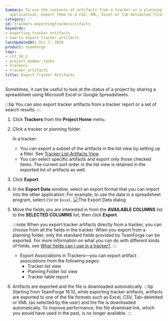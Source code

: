 ```yaml
---
Summary: To use the contents of artifacts from a tracker or a planning folder in other
  applications, export them to a CSV, XML, Excel or tab-delimited file.
category: ''
id: trackers-exportingtrackerartifacts
keywords:
- exporting tracker artifacts
- how to export tracker artifacts
lastUpdatedAt: Oct 7, 2020
product: teamforge
tags:
- ctf_20.3
- project_member_tasks
- trackers
- tracker_artifacts
title: Export Tracker Artifacts
---
```



Sometimes, it can be useful to look at the status of a project by sharing a spreadsheet using Microsoft Excel or Google Spreadsheets.

:::tip
You can also export tracker artifacts from a tracker report or a set of search results.
:::

1. Click **Trackers** from the **Project Home** menu.
2. Click a tracker or planning folder.

   In a tracker:
   * You can export a subset of the artifacts in the list view by setting up a filter. See [Tracker List Artifacts View](trackers-filteringtrackerartifacts.html#trackerartifacts).
   * You can select specific artifacts and export only those checked items.
   The current sort order in the list view is retained in the exported list of artifacts as well.
3. Click **Export**.
4. In the **Export Data** window, select an export format that you can import into the other application. For example, to use the data in a spreadsheet program, select `CSV`	or `Excel`.
   ![The Export Data dialog](/docs/assets/images/203-exporttags-01.png)
5. Move the fields you are interested in from the **AVAILABLE COLUMNS** list to the **SELECTED COLUMNS** list, then click **Export**.
   
   :::note
   When you export tracker artifacts directly from a tracker, you can choose from all the fields in the tracker. When you export from a planning folder, only the standard fields provided by TeamForge can be exported. For more information on what you can do with different kinds of fields, see [What fields can I use in a tracker?](./FAQPages/trackers-faqs#trackerfields).
   :::

   * Export Associations in Trackers—you can export artifact associations from the following pages:
     * Tracker list view
     * Planning Folder list view
     * Tracker table report

6. Artifacts are exported and the file is downloaded automatically.
   :::tip
   Starting from TeamForge 16.10, while exporting tracker artifacts, artifacts are exported to one of the file formats such as Excel, CSV, Tab-delimited or XML (as selected by the user) and the file is downloaded automatically. To improve performance, the file download link, which you would have used in the past, is no longer available.
   :::